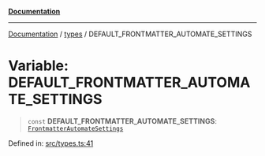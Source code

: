 [**Documentation**](../../README.md)

***

[Documentation](../../README.md) / [types](../README.md) / DEFAULT\_FRONTMATTER\_AUTOMATE\_SETTINGS

# Variable: DEFAULT\_FRONTMATTER\_AUTOMATE\_SETTINGS

> `const` **DEFAULT\_FRONTMATTER\_AUTOMATE\_SETTINGS**: [`FrontmatterAutomateSettings`](../interfaces/FrontmatterAutomateSettings.md)

Defined in: [src/types.ts:41](https://github.com/Christian-Me/folder-to-tags-plugin/blob/a733ed2c2245ed051659b6c3e9c71ef47c30835a/src/types.ts#L41)
